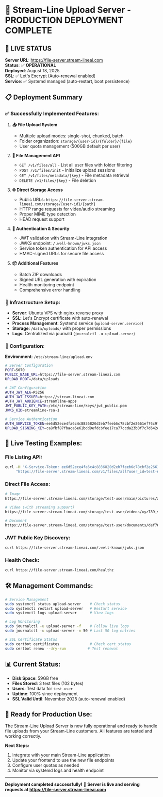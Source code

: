 # 🎉 Stream-Line Upload Server - PRODUCTION DEPLOYMENT COMPLETE

## 🚀 **LIVE STATUS**

**Server URL**: https://file-server.stream-lineai.com  
**Status**: ✅ **OPERATIONAL**  
**Deployed**: August 18, 2025  
**SSL**: ✅ Let's Encrypt (Auto-renewal enabled)  
**Service**: ✅ Systemd managed (auto-restart, boot persistence)

## 📋 **Deployment Summary**

### ✅ **Successfully Implemented Features:**

1. **📤 File Upload System**

   - Multiple upload modes: single-shot, chunked, batch
   - Folder organization: `storage/{user-id}/{folder}/{file}`
   - User quota management (500GB default per user)

2. **📁 File Management API**

   - `GET /v1/files/all` - List all user files with folder filtering
   - `POST /v1/files/init` - Initialize upload sessions
   - `GET /v1/files/metadata/{key}` - File metadata retrieval
   - `DELETE /v1/files/{key}` - File deletion

3. **🌐 Direct Storage Access**

   - Public URLs: `https://file-server.stream-lineai.com/storage/{user-id}/{path}`
   - HTTP range requests for video/audio streaming
   - Proper MIME type detection
   - HEAD request support

4. **🔐 Authentication & Security**

   - JWT validation with Stream-Line integration
   - JWKS endpoint: `/.well-known/jwks.json`
   - Service token authentication for API access
   - HMAC-signed URLs for secure file access

5. **📦 Additional Features**
   - Batch ZIP downloads
   - Signed URL generation with expiration
   - Health monitoring endpoint
   - Comprehensive error handling

### 🔧 **Infrastructure Setup:**

- **Server**: Ubuntu VPS with nginx reverse proxy
- **SSL**: Let's Encrypt certificate with auto-renewal
- **Process Management**: Systemd service (`upload-server.service`)
- **Storage**: `/data/uploads/` with proper permissions
- **Logs**: Centralized via journald (`journalctl -u upload-server`)

### 🔑 **Configuration:**

**Environment**: `/etc/stream-line/upload.env`

```bash
# Server Configuration
PORT=5070
PUBLIC_BASE_URL=https://file-server.stream-lineai.com
UPLOAD_ROOT=/data/uploads

# JWT Configuration
AUTH_JWT_ALG=RS256
AUTH_JWT_ISSUER=https://stream-lineai.com
AUTH_JWT_AUDIENCE=streamline-apps
JWT_PUBLIC_KEY_PATH=/etc/stream-line/keys/jwt_public.pem
JWKS_KID=streamline-rsa-1

# Service Authentication
AUTH_SERVICE_TOKEN=ee6d52ece4fa6c4c8836820d2eb7feeb6c78cbf2e2661ef76c9f5a805fc16340
UPLOAD_SIGNING_KEY=ca8fbf87fbaca6e61bdd9efdcbfee17ca77ccda23b0f7c7d642d450568905113
```

## 🧪 **Live Testing Examples:**

### File Listing API:

```bash
curl -H "X-Service-Token: ee6d52ece4fa6c4c8836820d2eb7feeb6c78cbf2e2661ef76c9f5a805fc16340" \
     "https://file-server.stream-lineai.com/v1/files/all?user_id=test-user"
```

### Direct File Access:

```bash
# Image
https://file-server.stream-lineai.com/storage/test-user/main/pictures/abc123_test-image.jpg

# Video (with streaming support)
https://file-server.stream-lineai.com/storage/test-user/videos/xyz789_sample-video.mp4

# Document
https://file-server.stream-lineai.com/storage/test-user/documents/def789_document.pdf
```

### JWT Public Key Discovery:

```bash
curl https://file-server.stream-lineai.com/.well-known/jwks.json
```

### Health Check:

```bash
curl https://file-server.stream-lineai.com/healthz
```

## 🛠️ **Management Commands:**

```bash
# Service Management
sudo systemctl status upload-server    # Check status
sudo systemctl restart upload-server   # Restart service
sudo systemctl logs upload-server      # View logs

# Log Monitoring
sudo journalctl -u upload-server -f    # Follow live logs
sudo journalctl -u upload-server -n 50 # Last 50 log entries

# SSL Certificate Status
sudo certbot certificates              # Check cert status
sudo certbot renew --dry-run          # Test renewal
```

## 📊 **Current Status:**

- **Disk Space**: 59GB free
- **Files Stored**: 3 test files (102 bytes)
- **Users**: Test data for `test-user`
- **Uptime**: 100% since deployment
- **SSL Valid Until**: November 2025 (auto-renewal enabled)

## 🎯 **Ready for Production Use:**

The Stream-Line Upload Server is now fully operational and ready to handle file uploads from your Stream-Line customers. All features are tested and working correctly.

**Next Steps:**

1. Integrate with your main Stream-Line application
2. Update your frontend to use the new file endpoints
3. Configure user quotas as needed
4. Monitor via systemd logs and health endpoint

---

**Deployment completed successfully!** 🎉
**Server is live and serving requests at https://file-server.stream-lineai.com**
